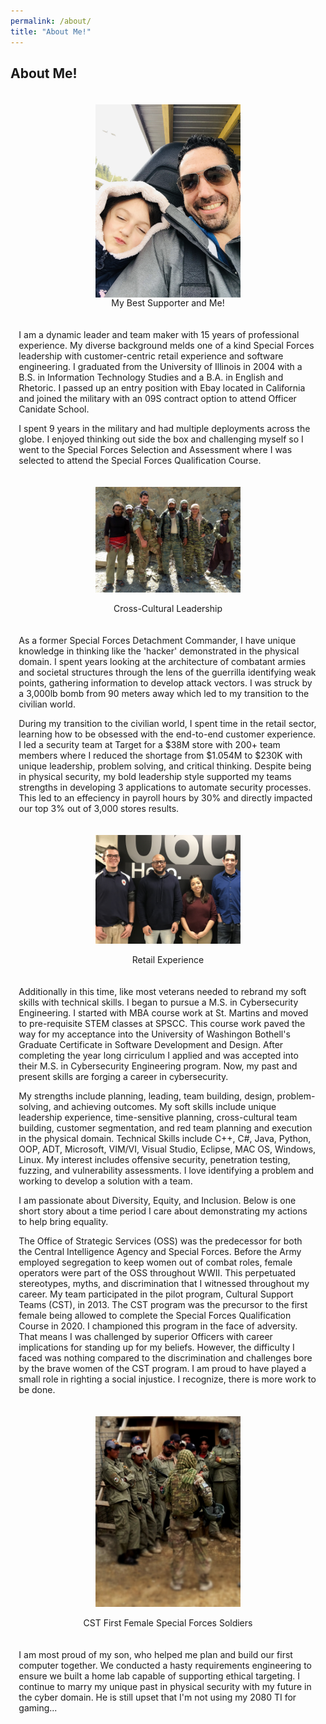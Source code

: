 ```yaml
---
permalink: /about/
title: "About Me!"
---
```

 <style> .indented { padding-left: 10pt; padding-right: 10pt; } </style>
<style> .half {     display: block;
  margin-left: auto;
  margin-right: auto; width: 50%; text-align: center;} </style>
  <style>
figure {
    display: inline-block;

    margin: 20px; /* adjust as needed */
}
figure img {
    vertical-align: top;
}
figure figcaption {

    text-align: center;
}
  </style>
## About Me!
<center><figure><img src ="https://github.com/dunhamc13/dunhamc13.github.io/blob/master/IMG_9035.jpeg?raw=true" class="half"><figcaption style="vertical-align:middle">My Best Supporter and Me!</figcaption></figure></center>  
<p class="indented">I am a dynamic leader and team maker with 15 years of professional experience. My diverse background melds one of a kind Special Forces leadership with customer-centric retail experience and software engineering.  I graduated from the University of Illinois in 2004 with a B.S. in Information Technology Studies and a B.A. in English and Rhetoric.  I passed up an entry position with Ebay located in California and joined the military with an 09S contract option to attend Officer Canidate School. </p>
<p class="indented">I spent 9 years in the military and had multiple deployments across the globe.  I enjoyed thinking out side the box and challenging myself so I went to the Special Forces Selection and Assessment where I was selected to attend the Special Forces Qualification Course.</p>
<p></p>
<p><center><figure><img src ="https://github.com/dunhamc13/dunhamc13.github.io/blob/master/655.jpg?raw=true" class="half"><img hspace="20"><figcaption style="vertical-align:middle">Cross-Cultural Leadership</figcaption></figure></center></p>  
<p></p>
<p class="indented">As a former Special Forces Detachment Commander, I have unique knowledge in thinking like the 'hacker' demonstrated in the physical domain. I spent years looking at the architecture of combatant armies and societal structures through the lens of the guerrilla identifying weak points, gathering information to develop attack vectors. I was struck by a 3,000lb bomb from 90 meters away which led to my transition to the civilian world. </p>
<p></p>
<p class="indented">During my transition to the civilian world, I spent time in the retail sector, learning how to be obsessed with the end-to-end customer experience. I led a security team at Target for a $38M store with 200+ team members where I reduced the shortage from $1.054M to $230K with unique leadership, problem solving, and critical thinking.  Despite being in physical security, my bold leadership style supported my teams strengths in developing 3 applications to automate security processes.  This led to an effeciency in payroll hours by 30% and directly impacted our top 3% out of 3,000 stores results. </p>
<p></p>
<p><center><figure><img src ="https://github.com/dunhamc13/dunhamc13.github.io/blob/master/IMG_6321.jpg?raw=true" class="half"><img hspace="20"><figcaption>Retail Experience</figcaption></figure></center></p>  
<p></p>
<p class="indented">Additionally in this time, like most veterans needed to rebrand my soft skills with technical skills.  I began to pursue a M.S. in Cybersecurity Engineering.  I started with MBA course work at St. Martins and moved to pre-requisite STEM classes at SPSCC.  This course work paved the way for my acceptance into the University of Washingon Bothell's Graduate Certificate in Software Development and Design.  After completing the year long cirriculum I applied and was accepted into their M.S. in Cybersecurity Engineering program.  Now, my past and present skills are forging a career in cybersecurity. </p>
<p></p>
<p class="indented">My strengths include planning, leading, team building, design, problem-solving, and achieving outcomes.  My soft skills include unique leadership experience, time-sensitive planning, cross-cultural team building, customer segmentation, and red team planning and execution in the physical domain.  Technical Skills include C++, C#, Java, Python, OOP, ADT, Microsoft, VIM/VI, Visual Studio, Eclipse, MAC OS, Windows, Linux.  My interest includes offensive security, penetration testing, fuzzing, and vulnerability assessments.  I love identifying a problem and working to develop a solution with a team.</p>

<p></p>
<p class="indented">I am passionate about Diversity, Equity, and Inclusion.  Below is one short story about a time period I care about demonstrating my actions to help bring equality.</p>
<p class="indented">The Office of Strategic Services (OSS) was the predecessor for both the Central Intelligence Agency and Special Forces. Before the Army employed segregation to keep women out of combat roles, female operators were part of the OSS throughout WWII.  This perpetuated stereotypes, myths, and discrimination that I witnessed throughout my career.  My team participated in the pilot program, Cultural Support Teams (CST), in 2013.  The CST program was the precursor to the first female being allowed to complete the Special Forces Qualification Course in 2020.  I championed this program in the face of adversity.  That means I was challenged by superior Officers with career implications for standing up for my beliefs.  However, the difficulty I faced was nothing compared to the discrimination and challenges bore by the brave women of the CST program.  I am proud to have played a small role in righting a social injustice. I recognize, there is more work to be done.</p>
<p></p>
<p><center><figure><img src ="https://github.com/dunhamc13/dunhamc13.github.io/blob/master/cst.jpg?raw=true" class="half"><img hspace="20"><figcaption>CST First Female Special Forces Soldiers</figcaption></figure></center></p>  
<p></p>
<p class="indented">I am most proud of my son, who helped me plan and build our first computer together.  We conducted a hasty requirements engineering to ensure we built a home lab capable of supporting ethical targeting. I continue to marry my unique past in physical security with my future in the cyber domain.  He is still upset that I'm not using my 2080 TI for gaming...  </p>



